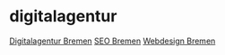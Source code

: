 # digitalagentur
<a href="https://hechtinsgefecht.de/">Digitalagentur Bremen</a>
<a href="https://hechtinsgefecht.de/seo/">SEO Bremen</a>
<a href="https://hechtinsgefecht.de/webdesign/">Webdesign Bremen</a>
